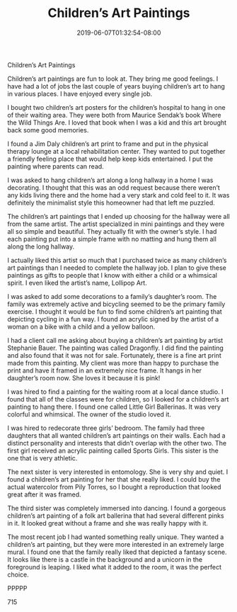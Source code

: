 ﻿---
title: "Children’s Art Paintings"
date: 2019-06-07T01:32:54-08:00
description: "Buying Paintings Tips for Web Success"
featured_image: "/images/Buying Paintings.jpg"
tags: ["Buying Paintings"]
---

Children’s Art Paintings 

Children’s art paintings are fun to look at.  They bring me good feelings.  I have had a lot of jobs the last couple of years buying children’s art to hang in various places.  I have enjoyed every single job.

I bought two children’s art posters for the children’s hospital to hang in one of their waiting area.  They were both from Maurice Sendak’s book Where the Wild Things Are.  I loved that book when I was a kid and this art brought back some good memories.

I found a Jim Daly children’s art print to frame and put in the physical therapy lounge at a local rehabilitation center.  They wanted to put together a friendly feeling place that would help keep kids entertained.  I put the painting where parents can read.

I was asked to hang children’s art along a long hallway in a home I was decorating.  I thought that this was an odd request because there weren’t any kids living there and the home had a very stark and cold feel to it.  It was definitely the minimalist style this homeowner had that left me puzzled.

The children’s art paintings that I ended up choosing for the hallway were all from the same artist.  The artist specialized in mini paintings and they were all so simple and beautiful.  They actually fit with the owner’s style.  I had each painting put into a simple frame with no matting and hung them all along the long hallway.

I actually liked this artist so much that I purchased twice as many children’s art paintings than I needed to complete the hallway job.  I plan to give these paintings as gifts to people that I know with either a child or a whimsical spirit.  I even liked the artist’s name, Lollipop Art.

I was asked to add some decorations to a family’s daughter’s room.  The family was extremely active and bicycling seemed to be the primary family exercise.  I thought it would be fun to find some children’s art painting that depicting cycling in a fun way.  I found an acrylic signed by the artist of a woman on a bike with a child and a yellow balloon.

I had a client call me asking about buying a children’s art painting by artist Stephanie Bauer.  The painting was called Dragonfly.  I did find the painting and also found that it was not for sale.  Fortunately, there is a fine art print made from this painting.  My client was more than happy to purchase the print and have it framed in an extremely nice frame.  It hangs in her daughter’s room now.  She loves it because it is pink!

I was hired to find a painting for the waiting room at a local dance studio.  I found that all of the classes were for children, so I looked for a children’s art painting to hang there.  I found one called Little Girl Ballerinas.  It was very colorful and whimsical.  The owner of the studio loved it.

I was hired to redecorate three girls’ bedroom.  The family had three daughters that all wanted children’s art paintings on their walls.  Each had a distinct personality and interests that didn’t overlap with the other two.  The first girl received an acrylic painting called Sports Girls.  This sister is the one that is very athletic.

The next sister is very interested in entomology.  She is very shy and quiet.  I found a children’s art painting for her that she really liked.  I could buy the actual watercolor from Pily Torres, so I bought a reproduction that looked great after it was framed.

The third sister was completely immersed into dancing.  I found a gorgeous children’s art painting of a folk art ballerina that had several different pinks in it.  It looked great without a frame and she was really happy with it.

The most recent job I had wanted something really unique.  They wanted a children’s art painting, but they were more interested in an extremely large mural.  I found one that the family really liked that depicted a fantasy scene.  It looks like there is a castle in the background and a unicorn in the foreground is leaping.  I liked what it added to the room, it was the perfect choice.

PPPPP

715

